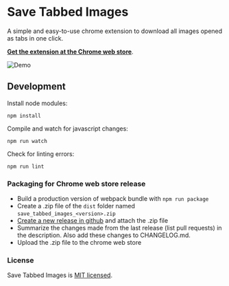 # Save Tabbed Images

A simple and easy-to-use chrome extension to download all images opened as tabs in one click.

[**Get the extension at the Chrome web store**](https://chrome.google.com/webstore/detail/save-tabbed-images/hhcoikfhkkadkgklepjkfgafmjoggefh).

![Demo](https://github.com/iqnivek/save_tabbed_images/raw/master/assets/screenshots/demo.gif)

## Development

Install node modules:

```
npm install
```

Compile and watch for javascript changes:

```
npm run watch
```

Check for linting errors:

```
npm run lint
```

### Packaging for Chrome web store release

* Build a production version of webpack bundle with `npm run package`
* Create a .zip file of the `dist` folder named `save_tabbed_images_<version>.zip`
* [Create a new release in github](https://github.com/iqnivek/save_tabbed_images/releases) and attach the .zip file
* Summarize the changes made from the last release (list pull requests) in the description. Also add these changes to CHANGELOG.md.
* Upload the .zip file to the chrome web store

### License

Save Tabbed Images is [MIT licensed](https://opensource.org/licenses/MIT).
